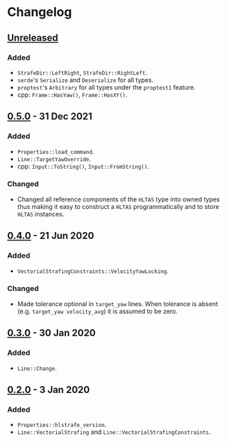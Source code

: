 # Changelog

## [Unreleased]
### Added
- `StrafeDir::LeftRight`, `StrafeDir::RightLeft`.
- `serde`'s `Serialize` and `Deserialize` for all types.
- `proptest`'s `Arbitrary` for all types under the `proptest1` feature.
- cpp: `Frame::HasYaw()`, `Frame::HasXY()`.

## [0.5.0] - 31 Dec 2021
### Added
- `Properties::load_command`.
- `Line::TargetYawOverride`.
- cpp: `Input::ToString()`, `Input::FromString()`.

### Changed
- Changed all reference components of the `HLTAS` type into owned types thus making it easy to construct a `HLTAS` programmatically and to store `HLTAS` instances.

## [0.4.0] - 21 Jun 2020
### Added
- `VectorialStrafingConstraints::VelocityYawLocking`.

### Changed
- Made tolerance optional in `target_yaw` lines. When tolerance is absent (e.g. `target_yaw velocity_avg`) it is assumed to be zero.

## [0.3.0] - 30 Jan 2020
### Added
- `Line::Change`.

## [0.2.0] - 3 Jan 2020
### Added
- `Properties::hlstrafe_version`.
- `Line::VectorialStrafing` and `Line::VectorialStrafingConstraints`.

[Unreleased]: https://github.com/HLTAS/hltas/compare/v0.5.0...HEAD
[0.5.0]: https://github.com/HLTAS/hltas/compare/v0.4.0...v0.5.0
[0.4.0]: https://github.com/HLTAS/hltas/compare/v0.3.0...v0.4.0
[0.3.0]: https://github.com/HLTAS/hltas/compare/v0.2.0...v0.3.0
[0.2.0]: https://github.com/HLTAS/hltas/compare/v0.1.0...v0.2.0
